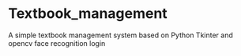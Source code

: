 # Textbook_management
A simple textbook management system based on Python Tkinter and opencv face recognition login
